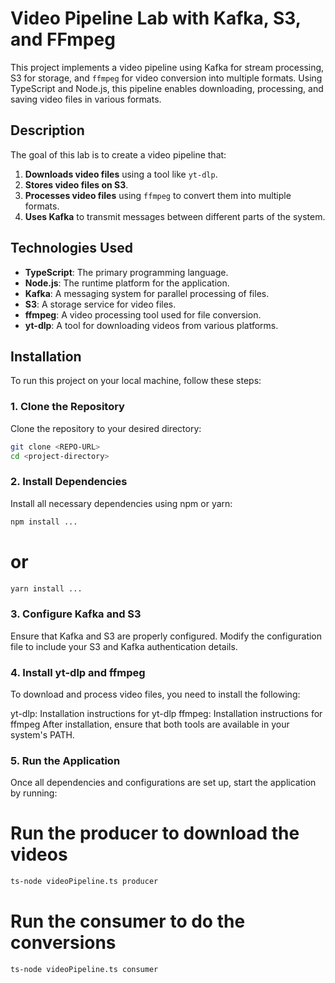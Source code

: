 # Video Pipeline Lab with Kafka, S3, and FFmpeg

This project implements a video pipeline using Kafka for stream processing, S3 for storage, and `ffmpeg` for video conversion into multiple formats. Using TypeScript and Node.js, this pipeline enables downloading, processing, and saving video files in various formats.

## Description

The goal of this lab is to create a video pipeline that:
1. **Downloads video files** using a tool like `yt-dlp`.
2. **Stores video files on S3**.
3. **Processes video files** using `ffmpeg` to convert them into multiple formats.
4. **Uses Kafka** to transmit messages between different parts of the system.

## Technologies Used

- **TypeScript**: The primary programming language.
- **Node.js**: The runtime platform for the application.
- **Kafka**: A messaging system for parallel processing of files.
- **S3**: A storage service for video files.
- **ffmpeg**: A video processing tool used for file conversion.
- **yt-dlp**: A tool for downloading videos from various platforms.

## Installation

To run this project on your local machine, follow these steps:

### 1. Clone the Repository

Clone the repository to your desired directory:

```bash
git clone <REPO-URL>
cd <project-directory>
```
### 2. Install Dependencies
Install all necessary dependencies using npm or yarn:

```bash
npm install ...
```
# or
```bash
yarn install ...
```
### 3. Configure Kafka and S3
Ensure that Kafka and S3 are properly configured. Modify the configuration file to include your S3 and Kafka authentication details.

### 4. Install yt-dlp and ffmpeg
To download and process video files, you need to install the following:

yt-dlp: Installation instructions for yt-dlp
ffmpeg: Installation instructions for ffmpeg
After installation, ensure that both tools are available in your system's PATH.

### 5. Run the Application
Once all dependencies and configurations are set up, start the application by running:

# Run the producer to download the videos

```bash
ts-node videoPipeline.ts producer
```
# Run the consumer to do the conversions 

```bash
ts-node videoPipeline.ts consumer
```
